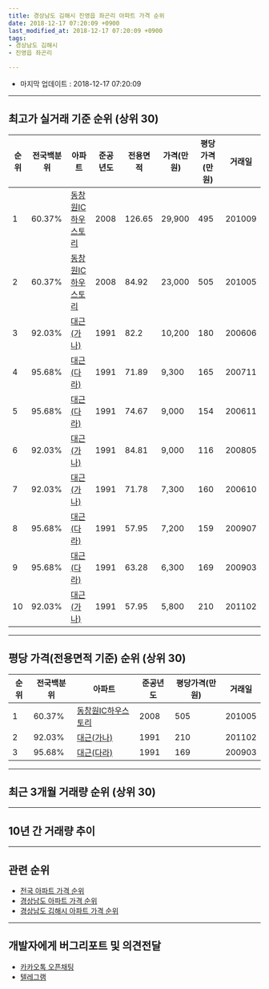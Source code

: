```yaml
---
title: 경상남도 김해시 진영읍 좌곤리 아파트 가격 순위
date: 2018-12-17 07:20:09 +0900
last_modified_at: 2018-12-17 07:20:09 +0900
tags:
- 경상남도 김해시
- 진영읍 좌곤리

---
```


* 마지막 업데이트 : 2018-12-17 07:20:09

---

## 최고가 실거래 기준 순위 (상위 30)


|순위|전국백분위|아파트|준공년도|전용면적|가격(만원)|평당가격(만원)|거래일|
|---|---|---|---|---|---|---|---|
|1|60.37%|[동창원IC하우스토리](https://search.naver.com/search.naver?query=%EA%B2%BD%EC%83%81%EB%82%A8%EB%8F%84+%EA%B9%80%ED%95%B4%EC%8B%9C+%EC%A7%84%EC%98%81%EC%9D%8D+%EC%A2%8C%EA%B3%A4%EB%A6%AC+%EB%8F%99%EC%B0%BD%EC%9B%90IC%ED%95%98%EC%9A%B0%EC%8A%A4%ED%86%A0%EB%A6%AC)|2008|126.65|29,900|495|201009|
|2|60.37%|[동창원IC하우스토리](https://search.naver.com/search.naver?query=%EA%B2%BD%EC%83%81%EB%82%A8%EB%8F%84+%EA%B9%80%ED%95%B4%EC%8B%9C+%EC%A7%84%EC%98%81%EC%9D%8D+%EC%A2%8C%EA%B3%A4%EB%A6%AC+%EB%8F%99%EC%B0%BD%EC%9B%90IC%ED%95%98%EC%9A%B0%EC%8A%A4%ED%86%A0%EB%A6%AC)|2008|84.92|23,000|505|201005|
|3|92.03%|[대근(가나)](https://search.naver.com/search.naver?query=%EA%B2%BD%EC%83%81%EB%82%A8%EB%8F%84+%EA%B9%80%ED%95%B4%EC%8B%9C+%EC%A7%84%EC%98%81%EC%9D%8D+%EC%A2%8C%EA%B3%A4%EB%A6%AC+%EB%8C%80%EA%B7%BC%28%EA%B0%80%EB%82%98%29)|1991|82.2|10,200|180|200606|
|4|95.68%|[대근(다라)](https://search.naver.com/search.naver?query=%EA%B2%BD%EC%83%81%EB%82%A8%EB%8F%84+%EA%B9%80%ED%95%B4%EC%8B%9C+%EC%A7%84%EC%98%81%EC%9D%8D+%EC%A2%8C%EA%B3%A4%EB%A6%AC+%EB%8C%80%EA%B7%BC%28%EB%8B%A4%EB%9D%BC%29)|1991|71.89|9,300|165|200711|
|5|95.68%|[대근(다라)](https://search.naver.com/search.naver?query=%EA%B2%BD%EC%83%81%EB%82%A8%EB%8F%84+%EA%B9%80%ED%95%B4%EC%8B%9C+%EC%A7%84%EC%98%81%EC%9D%8D+%EC%A2%8C%EA%B3%A4%EB%A6%AC+%EB%8C%80%EA%B7%BC%28%EB%8B%A4%EB%9D%BC%29)|1991|74.67|9,000|154|200611|
|6|92.03%|[대근(가나)](https://search.naver.com/search.naver?query=%EA%B2%BD%EC%83%81%EB%82%A8%EB%8F%84+%EA%B9%80%ED%95%B4%EC%8B%9C+%EC%A7%84%EC%98%81%EC%9D%8D+%EC%A2%8C%EA%B3%A4%EB%A6%AC+%EB%8C%80%EA%B7%BC%28%EA%B0%80%EB%82%98%29)|1991|84.81|9,000|116|200805|
|7|92.03%|[대근(가나)](https://search.naver.com/search.naver?query=%EA%B2%BD%EC%83%81%EB%82%A8%EB%8F%84+%EA%B9%80%ED%95%B4%EC%8B%9C+%EC%A7%84%EC%98%81%EC%9D%8D+%EC%A2%8C%EA%B3%A4%EB%A6%AC+%EB%8C%80%EA%B7%BC%28%EA%B0%80%EB%82%98%29)|1991|71.78|7,300|160|200610|
|8|95.68%|[대근(다라)](https://search.naver.com/search.naver?query=%EA%B2%BD%EC%83%81%EB%82%A8%EB%8F%84+%EA%B9%80%ED%95%B4%EC%8B%9C+%EC%A7%84%EC%98%81%EC%9D%8D+%EC%A2%8C%EA%B3%A4%EB%A6%AC+%EB%8C%80%EA%B7%BC%28%EB%8B%A4%EB%9D%BC%29)|1991|57.95|7,200|159|200907|
|9|95.68%|[대근(다라)](https://search.naver.com/search.naver?query=%EA%B2%BD%EC%83%81%EB%82%A8%EB%8F%84+%EA%B9%80%ED%95%B4%EC%8B%9C+%EC%A7%84%EC%98%81%EC%9D%8D+%EC%A2%8C%EA%B3%A4%EB%A6%AC+%EB%8C%80%EA%B7%BC%28%EB%8B%A4%EB%9D%BC%29)|1991|63.28|6,300|169|200903|
|10|92.03%|[대근(가나)](https://search.naver.com/search.naver?query=%EA%B2%BD%EC%83%81%EB%82%A8%EB%8F%84+%EA%B9%80%ED%95%B4%EC%8B%9C+%EC%A7%84%EC%98%81%EC%9D%8D+%EC%A2%8C%EA%B3%A4%EB%A6%AC+%EB%8C%80%EA%B7%BC%28%EA%B0%80%EB%82%98%29)|1991|57.95|5,800|210|201102|


---

## 평당 가격(전용면적 기준) 순위 (상위 30)


|순위|전국백분위|아파트|준공년도|평당가격(만원)|거래일|
|---|---|---|---|---|---|
|1|60.37%|[동창원IC하우스토리](https://search.naver.com/search.naver?query=%EA%B2%BD%EC%83%81%EB%82%A8%EB%8F%84+%EA%B9%80%ED%95%B4%EC%8B%9C+%EC%A7%84%EC%98%81%EC%9D%8D+%EC%A2%8C%EA%B3%A4%EB%A6%AC+%EB%8F%99%EC%B0%BD%EC%9B%90IC%ED%95%98%EC%9A%B0%EC%8A%A4%ED%86%A0%EB%A6%AC)|2008|505|201005|
|2|92.03%|[대근(가나)](https://search.naver.com/search.naver?query=%EA%B2%BD%EC%83%81%EB%82%A8%EB%8F%84+%EA%B9%80%ED%95%B4%EC%8B%9C+%EC%A7%84%EC%98%81%EC%9D%8D+%EC%A2%8C%EA%B3%A4%EB%A6%AC+%EB%8C%80%EA%B7%BC%28%EA%B0%80%EB%82%98%29)|1991|210|201102|
|3|95.68%|[대근(다라)](https://search.naver.com/search.naver?query=%EA%B2%BD%EC%83%81%EB%82%A8%EB%8F%84+%EA%B9%80%ED%95%B4%EC%8B%9C+%EC%A7%84%EC%98%81%EC%9D%8D+%EC%A2%8C%EA%B3%A4%EB%A6%AC+%EB%8C%80%EA%B7%BC%28%EB%8B%A4%EB%9D%BC%29)|1991|169|200903|


---

## 최근 3개월 거래량 순위 (상위 30)


<div style="width:100%;">
    <canvas id="deal_count_ranking" height="250"></canvas>
</div>


<script>
new Chart(document.getElementById("deal_count_ranking"), {
    type: 'horizontalBar',
    data: {
        labels: ['동창원IC하우스토리', '대근(가나)'],
        datasets: [{
            label: '실거래 수',
            data: [3, 1],
            borderColor: "rgba(255, 0, 128, 1)",
            backgroundColor: "rgba(255, 0, 128, 0.5)",
            fill: false,
        }]
    },
    options: {
        responsive: true,
        title: {
            display: true,
            text: '최근 3개월 거래량 순위'
        },
        tooltips: {
            mode: 'index',
            intersect: false,
            callbacks: {
                title: function(tooltipItems, data) {
                    return "실거래 수:";
                },
                label: function(tooltipItem, data) {
                    return data.labels[tooltipItem.index] + ": " + tooltipItem.xLabel;
                }
            }
        },
        hover: {
            mode: 'nearest',
            intersect: true
        },
        scales: {
            xAxes: [{
                display: true,
                scaleLabel: {
                    display: true,
                    labelString: '실거래 수'
                },
                ticks: {
                    suggestedMin: 0,
                }
            }],
            yAxes: [{
                display: true,
                ticks: {
                    autoSkip: false,
                    callback: function(value, index, values) {
                        if (value.length > 15)
                            return value.substr(0, 13) + "...";
                        else
                            return value;
                    }
                },
                scaleLabel: {
                    display: false,
                }
            }]
        }
    }
});

</script>


---

## 10년 간 거래량 추이


<div style="width:100%;">
    <canvas id="deal_progress" height="250"></canvas>
</div>

<script>
new Chart(document.getElementById("deal_progress"), {
    type: 'line',
    data: {
        labels: ['200812','200901','200902','200903','200904','200905','200906','200907','200908','200909','200910','200911','200912','201001','201002','201003','201004','201005','201006','201007','201008','201009','201010','201011','201012','201101','201102','201103','201104','201105','201106','201107','201108','201109','201110','201111','201112','201201','201202','201203','201204','201205','201206','201207','201208','201209','201210','201211','201212','201301','201302','201303','201304','201305','201306','201307','201308','201309','201310','201311','201312','201401','201402','201403','201404','201405','201406','201407','201408','201409','201410','201411','201412','201501','201502','201503','201504','201505','201506','201507','201508','201509','201510','201511','201512','201601','201602','201603','201604','201605','201606','201607','201608','201609','201610','201611','201612','201701','201702','201703','201704','201705','201706','201707','201708','201709','201710','201711','201712','201801','201802','201803','201804','201805','201806','201807','201808','201809','201810','201811','201812'],
        datasets: [{
            label: '실거래 수',
            pointRadius: 1,
            data: [1, 1, 0, 2, 0, 3, 1, 2, 0, 0, 25, 2, 4, 2, 0, 2, 15, 15, 10, 5, 10, 20, 26, 25, 22, 19, 8, 19, 6, 4, 3, 2, 3, 0, 3, 2, 1, 3, 5, 2, 3, 4, 2, 0, 0, 1, 2, 4, 3, 2, 1, 2, 2, 1, 2, 3, 2, 4, 4, 2, 3, 2, 1, 6, 4, 4, 6, 2, 7, 5, 3, 3, 4, 4, 4, 2, 7, 3, 2, 3, 3, 3, 3, 2, 3, 3, 0, 6, 3, 2, 4, 5, 1, 4, 2, 2, 3, 0, 2, 2, 4, 2, 4, 2, 1, 0, 1, 1, 0, 1, 2, 1, 3, 1, 4, 1, 0, 1, 2, 0, 2],
            borderColor: "rgba(255, 201, 14, 1)",
            backgroundColor: "rgba(255, 201, 14, 0.5)",
            fill: true,
        }]
    },
    options: {
        responsive: true,
        title: {
            display: true,
            text: '10년간 거래량 추이'
        },
        tooltips: {
            mode: 'index',
            intersect: false,
        },
        hover: {
            mode: 'nearest',
            intersect: true
        },
        scales: {
            xAxes: [{
                display: true,
                scaleLabel: {
                    display: true,
                    labelString: '년/월'
                }
            }],
            yAxes: [{
                display: true,
                ticks: {
                    suggestedMin: 0,
                },
                scaleLabel: {
                    display: true,
                    labelString: '실거래 수'
                }
            }]
        }
    }
});

</script>


---

## 관련 순위

- [전국 아파트 가격 순위](https://inasie.github.io/apt-ranking/전국)
- [경상남도 아파트 가격 순위](https://inasie.github.io/apt-ranking/경상남도)
- [경상남도 김해시 아파트 가격 순위](https://inasie.github.io/apt-ranking/경상남도-김해시)


---

## 개발자에게 버그리포트 및 의견전달

- [카카오톡 오픈채팅](https://open.kakao.com/o/gLJUAP4)
- [텔레그램](https://t.me/inasie)

